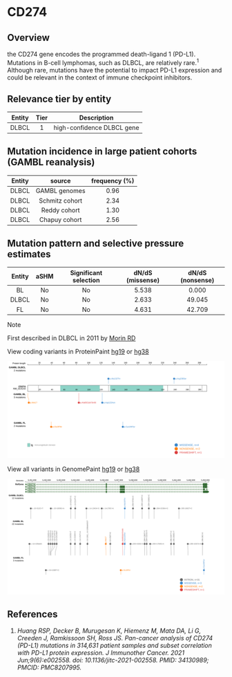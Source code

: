 # CD274
## Overview
the CD274 gene encodes the programmed death-ligand 1 (PD-L1). Mutations in B-cell lymphomas, such as DLBCL, are relatively rare.<sup>1</sup> Although rare, mutations have the potential to impact PD-L1 expression and could be relevant in the context of immune checkpoint inhibitors. 

## Relevance tier by entity

|Entity|Tier|Description               |
|:------:|:----:|--------------------------|
|DLBCL |1   |high-confidence DLBCL gene|

## Mutation incidence in large patient cohorts (GAMBL reanalysis)

|Entity|source        |frequency (%)|
|:------:|:--------------:|:-------------:|
|DLBCL |GAMBL genomes |0.96         |
|DLBCL |Schmitz cohort|2.34         |
|DLBCL |Reddy cohort  |1.30         |
|DLBCL |Chapuy cohort |2.56         |

## Mutation pattern and selective pressure estimates

|Entity|aSHM|Significant selection|dN/dS (missense)|dN/dS (nonsense)|
|:------:|:----:|:---------------------:|:----------------:|:----------------:|
|BL    |No  |No                   |5.538           | 0.000          |
|DLBCL |No  |No                   |2.633           |49.045          |
|FL    |No  |No                   |4.631           |42.709          |


> [!NOTE]
> First described in DLBCL in 2011 by [Morin RD](https://pubmed.ncbi.nlm.nih.gov/21796119)


View coding variants in ProteinPaint [hg19](https://www.bcgsc.ca/downloads/morinlab/GAMBL/test/genes/CD274_protein.html)  or [hg38](https://www.bcgsc.ca/downloads/morinlab/GAMBL/test/genes/CD274_protein_hg38.html)

![image](images/proteinpaint/CD274_NM_014143.svg)

View all variants in GenomePaint [hg19](https://www.bcgsc.ca/downloads/morinlab/GAMBL/test/genes/CD274.html)  or [hg38](https://www.bcgsc.ca/downloads/morinlab/GAMBL/test/genes/CD274_hg38.html)

![image](images/proteinpaint/CD274.svg)

## References

1. *Huang RSP, Decker B, Murugesan K, Hiemenz M, Mata DA, Li G, Creeden J, Ramkissoon SH, Ross JS. Pan-cancer analysis of CD274 (PD-L1) mutations in 314,631 patient samples and subset correlation with PD-L1 protein expression. J Immunother Cancer. 2021 Jun;9(6):e002558. doi: 10.1136/jitc-2021-002558. PMID: 34130989; PMCID: PMC8207995.*
